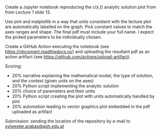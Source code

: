 Create a Jupyter notebook reproducing the c(x,t) analytic solution plot from from Lecture 1 slide 13.

Use pint and matplotlib in a way that units consistent with the lecture plot are automatically
labelled on the graph. Pick constant values to match the axes ranges and shape.
The final pdf must include your full name. I expect the picked parameters to be individually chosen.

Create a GitHub Action executing the notebook (see https://nbconvert.readthedocs.io/) 
and uploading the resultant pdf as an action artifact (see https://github.com/actions/upload-artifact).

Scoring:
- 20% narrative explaining the mathematical model, the type of solution, and the context (given units on the axes)
- 20% Python script implementing the analytic solution
- 20% choice of parameters and their units
- 20% Python script creating the plot with units automatically handled by pint
- 20% automation leading to vector graphics plot embedded in the pdf uploaded as artifact

Submission: sending the location of the repository by e-mail to sylwester.arabas@agh.edu.pl
